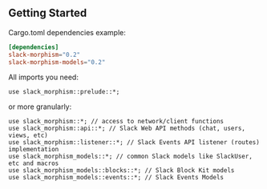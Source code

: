 ## Getting Started

Cargo.toml dependencies example:

```toml
[dependencies]
slack-morphism="0.2"
slack-morphism-models="0.2"
```

All imports you need:

```rust,noplaypen
use slack_morphism::prelude::*;
```

or more granularly:
```rust,noplaypen
use slack_morphism::*; // access to network/client functions
use slack_morphism::api::*; // Slack Web API methods (chat, users, views, etc)
use slack_morphism::listener::*; // Slack Events API listener (routes) implementation
use slack_morphism_models::*; // common Slack models like SlackUser, etc and macros
use slack_morphism_models::blocks::*; // Slack Block Kit models
use slack_morphism_models::events::*; // Slack Events Models
```
